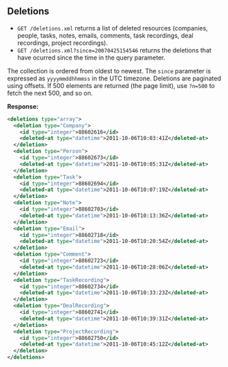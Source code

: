 Deletions
---------


* `GET /deletions.xml` returns a list of deleted resources (companies, people, tasks, notes, emails, comments, task recordings, deal recordings, project recordings).
* `GET /deletions.xml?since=20070425154546` returns the deletions that have ocurred since the time in the query parameter.

The collection is ordered from oldest to newest. The `since` parameter is expressed as `yyyymmddhhmmss` in the UTC timezone. Deletions are paginated using offsets. If 500 elements are returned (the page limit), use `?n=500` to fetch the next 500, and so on.

**Response:**

``` xml
<deletions type="array">
  <deletion type="Company">
    <id type="integer">88602616</id>
    <deleted-at type="datetime">2011-10-06T10:03:41Z</deleted-at>
  </deletion>
  <deletion type="Person">
    <id type="integer">88602673</id>
    <deleted-at type="datetime">2011-10-06T10:05:31Z</deleted-at>
  </deletion>
  <deletion type="Task">
    <id type="integer">88602694</id>
    <deleted-at type="datetime">2011-10-06T10:07:19Z</deleted-at>
  </deletion>
  <deletion type="Note">
    <id type="integer">88602703</id>
    <deleted-at type="datetime">2011-10-06T10:13:36Z</deleted-at>
  </deletion>
  <deletion type="Email">
    <id type="integer">88602718</id>
    <deleted-at type="datetime">2011-10-06T10:20:54Z</deleted-at>
  </deletion>
  <deletion type="Comment">
    <id type="integer">88602723</id>
    <deleted-at type="datetime">2011-10-06T10:28:06Z</deleted-at>
  </deletion>
  <deletion type="TaskRecording">
    <id type="integer">88602734</id>
    <deleted-at type="datetime">2011-10-06T10:33:23Z</deleted-at>
  </deletion>
  <deletion type="DealRecording">
    <id type="integer">88602741</id>
    <deleted-at type="datetime">2011-10-06T10:39:31Z</deleted-at>
  </deletion>
  <deletion type="ProjectRecording">
    <id type="integer">88602750</id>
    <deleted-at type="datetime">2011-10-06T10:45:12Z</deleted-at>
  </deletion>
</deletions>
```
